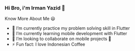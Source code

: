### Hi Bro, i'm Irman Yazid 👋

Know More About Me 😃
- 🔭 I’m currently practice my problem solving skill in Flutter
- 🌱 I’m currently learning mobile development with Flutter
- 👯 I’m looking to collaborate on mobile projects 📱
- ⚡ Fun fact: I love Indonesian Coffee
